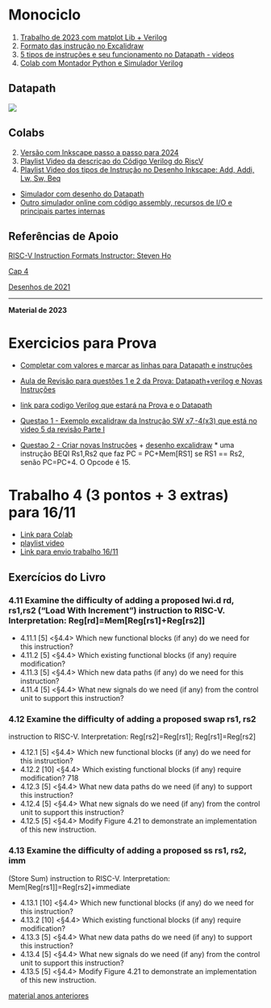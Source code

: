 # Monociclo

1. [Trabalho de 2023 com matplot Lib + Verilog](https://colab.research.google.com/drive/170qxfdCPs-d4qSeHA-WC6UKM5jMce78g?usp=sharing)
2. [Formato das instrução no Excalidraw](https://excalidraw.com/#json=OWxmA8vHZD7wwkV6M96rF,XgiiwzUN-kJ1om3G2sZsDg)
3. [5 tipos de instruções e seu funcionamento no Datapath - videos](https://www.youtube.com/playlist?list=PLcvOyD_LMr6mZsNVA2Q9lyTij7zgk454p)
4. [Colab com Montador Python e Simulador Verilog](https://colab.research.google.com/drive/1a1dwiNJMDLUTf2lX_ShfILq77r4PWP7C?usp=sharing) 


## Datapath

![](https://media.cheggcdn.com/media/5b4/5b4b57d4-1cd7-4e95-86d6-edb7caafc215/phpn5NF0U)



## Colabs

2. [Versão com Inkscape passo a passo para 2024](https://colab.research.google.com/drive/1HsQPjUu4DgtQPbAmj92oQVWkJ-l7wYzB?usp=sharing)
3. [Playlist Video da descriçao do Código Verilog do RiscV](https://www.youtube.com/playlist?list=PLcvOyD_LMr6mgOu3sOujBNe7obnuVgjlG)
4. [Playlist Video dos tipos de Instrução no Desenho Inkscape: Add, Addi, Lw, Sw, Beq](https://www.youtube.com/playlist?list=PLcvOyD_LMr6lxjcBPDGlxkU8SZPOTd4xn)

* [Simulador com desenho do Datapath](https://jesse-r-s-hines.github.io/RISC-V-Graphical-Datapath-Simulator/)
* [Outro simulador online com código assembly, recursos de I/O e principais partes internas](https://eseo-tech.github.io/emulsiV/)




## Referências de Apoio

[RISC-V Instruction Formats Instructor: Steven Ho](https://inst.eecs.berkeley.edu/~cs61c/resources/su18_lec/Lecture7.pdf)

[Cap 4](https://docs.google.com/presentation/d/1ztqfccs7TybpBk6Xqyg3BRS_BEc2WtihyqBCcf3xrYM/edit?usp=sharing)

[Desenhos de 2021](https://github.com/arduinoufv/inf250/tree/master/Processador_single_RISCV/download)



-------------------------------------------------

**Material de 2023**


# Exercicios para Prova

* [Completar com valores e marcar as linhas para Datapath e instruções](https://www.youtube.com/playlist?list=PLcvOyD_LMr6lwiTYTHD-EwGMW3T9gLIkK)
* [Aula de Revisão para questões 1 e 2 da Prova: Datapath+verilog e Novas Instruções](https://www.youtube.com/playlist?list=PLcvOyD_LMr6n2g8IEfzXRHoNbGZRLNBBX)
    
* [link para codigo Verilog que estará na Prova e o Datapath](https://excalidraw.com/#json=M8B-WpPT-m0Ah2r_haFEt,tAYH-lBVh3ge8ooSSVPjDA)
* [Questao 1 - Exemplo excalidraw da Instrução SW x7,-4(x3) que está no video 5 da revisão Parte I](https://excalidraw.com/#json=6OkqijnGZXEJ0Ex0SrOrg,9M7VQNn-b5g_Tdg_I1Dpzw)
* [Questao 2 - Criar novas Instruções](https://youtu.be/cCmXmIowcX4) + [desenho excalidraw](https://excalidraw.com/#json=7yd8Ib-dvDZpNL5WWewNN,V-wvxFnf7mMzx-Mb1T1uyw)
      * uma instrução BEQI Rs1,Rs2 que faz PC = PC+Mem[RS1] se RS1 == Rs2, senão PC=PC+4. O Opcode é 15.   
  
# Trabalho 4 (3 pontos + 3 extras) para 16/11

* [Link para Colab](https://colab.research.google.com/drive/1fK1KoWXSxkAaw4NLHXgh6Xnwi8SYUcVT?usp=sharing)
* [playlist video](https://www.youtube.com/playlist?list=PLcvOyD_LMr6lJfzPk3wmMqBp7vgL_EtJs)
* [Link para envio trabalho 16/11](https://forms.gle/CrRkhvL1SQmWeYw36)
  

## Exercícios do Livro 
### 4.11 Examine the difficulty of adding a proposed lwi.d rd, rs1,rs2 (“Load With Increment”) instruction to RISC-V. Interpretation: Reg[rd]=Mem[Reg[rs1]+Reg[rs2]]
* 4.11.1 [5] <§4.4> Which new functional blocks (if any) do we need
for this instruction?
* 4.11.2 [5] <§4.4> Which existing functional blocks (if any) require
modification?
* 4.11.3 [5] <§4.4> Which new data paths (if any) do we need for
this instruction?
* 4.11.4 [5] <§4.4> What new signals do we need (if any) from the
control unit to support this instruction?
### 4.12 Examine the difficulty of adding a proposed swap rs1, rs2
instruction to RISC-V.
Interpretation: Reg[rs2]=Reg[rs1]; Reg[rs1]=Reg[rs2]
* 4.12.1 [5] <§4.4> Which new functional blocks (if any) do we need
for this instruction?
* 4.12.2 [10] <§4.4> Which existing functional blocks (if any) require
modification?
718
* 4.12.3 [5] <§4.4> What new data paths do we need (if any) to
support this instruction?
* 4.12.4 [5] <§4.4> What new signals do we need (if any) from the
control unit to support this instruction?
* 4.12.5 [5] <§4.4> Modify Figure 4.21 to demonstrate an
implementation of this new instruction.

### 4.13 Examine the difficulty of adding a proposed ss rs1, rs2, imm
(Store Sum) instruction to RISC-V.
Interpretation: Mem[Reg[rs1]]=Reg[rs2]+immediate
* 4.13.1 [10] <§4.4> Which new functional blocks (if any) do we
need for this instruction?
* 4.13.2 [10] <§4.4> Which existing functional blocks (if any) require
modification?
* 4.13.3 [5] <§4.4> What new data paths do we need (if any) to
support this instruction?
* 4.13.4 [5] <§4.4> What new signals do we need (if any) from the
control unit to support this instruction?
* 4.13.5 [5] <§4.4> Modify Figure 4.21 to demonstrate an
implementation of this new instruction.

[material anos anteriores](https://github.com/arduinoufv/inf250/tree/master/Processador_single_RISCV)

